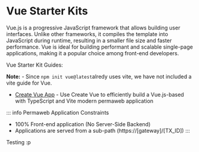 # Vue Starter Kits

Vue.js is a progressive JavaScript framework that allows building user interfaces. Unlike other frameworks, it compiles the template into JavaScript during runtime, resulting in a smaller file size and faster performance. Vue is ideal for building performant and scalable single-page applications, making it a popular choice among front-end developers.

Vue Starter Kit Guides:

**Note:** - Since `npm init vue@latest`alredy uses vite, we have not included a vite guide for Vue.

- [Create Vue App](./create-vue.md) - Use Create Vue to efficiently build a Vue.js-based with TypeScript and Vite modern permaweb application

::: info Permaweb Application Constraints

- 100% Front-end application (No Server-Side Backend)
- Applications are served from a sub-path (https://[gateway]/[TX_ID])
  :::

Testing :p
